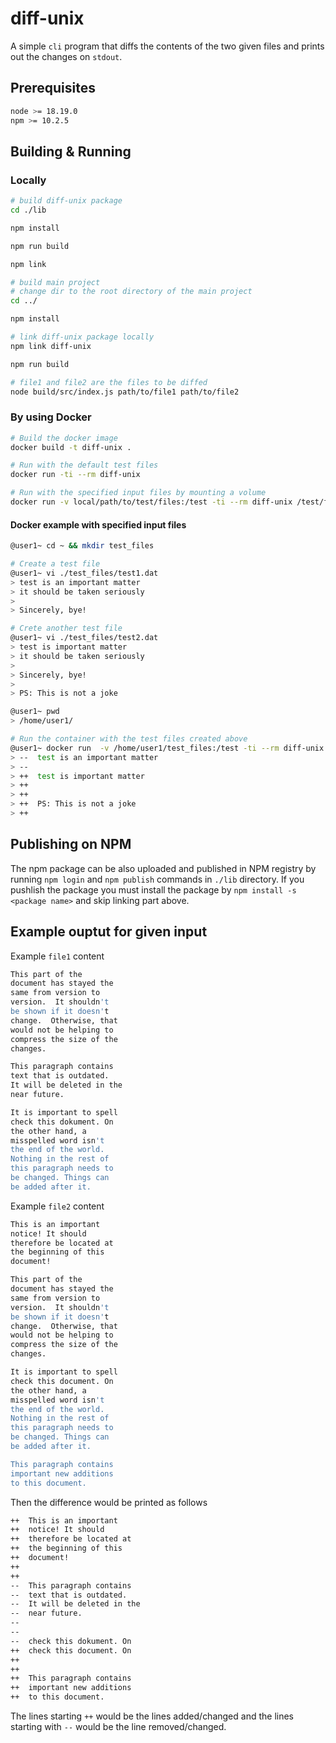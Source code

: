# diff-unix

A simple `cli` program that diffs the contents of the two given files and prints out the changes on `stdout`.

## Prerequisites

```bash
node >= 18.19.0
npm >= 10.2.5
```

## Building & Running

### Locally

```bash
# build diff-unix package
cd ./lib

npm install

npm run build

npm link

# build main project
# change dir to the root directory of the main project
cd ../

npm install

# link diff-unix package locally
npm link diff-unix

npm run build

# file1 and file2 are the files to be diffed
node build/src/index.js path/to/file1 path/to/file2
```

### By using Docker

```bash
# Build the docker image
docker build -t diff-unix .

# Run with the default test files
docker run -ti --rm diff-unix

# Run with the specified input files by mounting a volume
docker run -v local/path/to/test/files:/test -ti --rm diff-unix /test/file1.txt /test/file2.txt
```

#### Docker example with specified input files

```bash
@user1~ cd ~ && mkdir test_files

# Create a test file
@user1~ vi ./test_files/test1.dat
> test is an important matter
> it should be taken seriously
> 
> Sincerely, bye!

# Crete another test file
@user1~ vi ./test_files/test2.dat
> test is important matter
> it should be taken seriously
>
> Sincerely, bye!
>
> PS: This is not a joke

@user1~ pwd
> /home/user1/

# Run the container with the test files created above
@user1~ docker run  -v /home/user1/test_files:/test -ti --rm diff-unix /test/test1.dat /test/test2.dat
> --  test is an important matter
> --
> ++  test is important matter
> ++
> ++
> ++  PS: This is not a joke
> ++
```

## Publishing on NPM

The npm package can be also uploaded and published in NPM registry by running `npm login` and `npm publish` commands in `./lib` directory.
If you pushlish the package you must install the package by `npm install -s <package name>` and skip linking part above.

## Example ouptut for given input

Example `file1` content

```bash
This part of the
document has stayed the
same from version to
version.  It shouldn't
be shown if it doesn't
change.  Otherwise, that
would not be helping to
compress the size of the
changes.

This paragraph contains
text that is outdated.
It will be deleted in the
near future.

It is important to spell
check this dokument. On
the other hand, a
misspelled word isn't
the end of the world.
Nothing in the rest of
this paragraph needs to
be changed. Things can
be added after it.
```

Example `file2` content

```bash
This is an important
notice! It should
therefore be located at
the beginning of this
document!

This part of the
document has stayed the
same from version to
version.  It shouldn't
be shown if it doesn't
change.  Otherwise, that
would not be helping to
compress the size of the
changes.

It is important to spell
check this document. On
the other hand, a
misspelled word isn't
the end of the world.
Nothing in the rest of
this paragraph needs to
be changed. Things can
be added after it.

This paragraph contains
important new additions
to this document.
```

Then the difference would be printed as follows

```bash
++  This is an important
++  notice! It should
++  therefore be located at
++  the beginning of this
++  document!
++
++
--  This paragraph contains
--  text that is outdated.
--  It will be deleted in the
--  near future.
--
--
--  check this dokument. On
++  check this document. On
++
++
++  This paragraph contains
++  important new additions
++  to this document.
```

The lines starting `++` would be the lines added/changed and the lines starting with `--` would be the line removed/changed.
